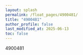 ```yaml
---
layout: splash
permalink: /float_pages/4900481/
title: "4900481"
author_profile: false
last_modified_at: 2025-06-13
toc: false
---
```

 
4900481
